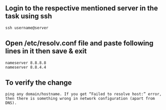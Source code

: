 ## Login to the respective mentioned server in the task using ssh

```
ssh username@server
```
## Open /etc/resolv.conf file and paste following lines in it then save & exit

```
nameserver 8.8.8.8
nameserver 8.8.4.4
```

## To verify the change 

```
ping any domain/hostname. If you get “Failed to resolve host:” error,
then there is something wrong in network configuration (apart from DNS).

```
